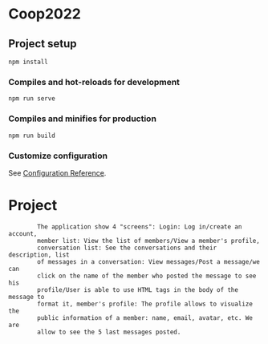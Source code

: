 # Coop2022

## Project setup
```
npm install
```

### Compiles and hot-reloads for development
```
npm run serve
```

### Compiles and minifies for production
```
npm run build
```

### Customize configuration
See [Configuration Reference](https://cli.vuejs.org/config/).

# Project

            The application show 4 "screens": Login: Log in/create an account,
            member list: View the list of members/View a member's profile,
            conversation list: See the conversations and their description, list
            of messages in a conversation: View messages/Post a message/we can
            click on the name of the member who posted the message to see his
            profile/User is able to use HTML tags in the body of the message to
            format it, member's profile: The profile allows to visualize the
            public information of a member: name, email, avatar, etc. We are
            allow to see the 5 last messages posted.
